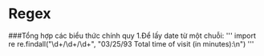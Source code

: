 # Regex
###Tổng hợp các biểu thức chính quy
1.Để lấy date từ một chuỗi:
'''
import re
re.findall("\d+/\d+/\d+", "03/25/93 Total time of visit (in minutes):\n")
'''
